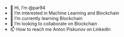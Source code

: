 - 👋 Hi, I’m @par94
- 👀 I’m interested in Machine Learning and Blockchain
- 🌱 I’m currently learning Blockchain
- 💞️ I’m looking to collaborate on Blockchain
- 📫 How to reach me Anton Piskunov on LinkedIn

<!---
par94/par94 is a ✨ special ✨ repository because its `README.md` (this file) appears on your GitHub profile.
You can click the Preview link to take a look at your changes.
--->
